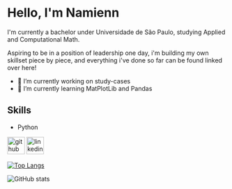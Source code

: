 # Hello, I'm Namienn
I'm currently a bachelor under Universidade de São Paulo, studying Applied and Computational Math.

Aspiring to be in a position of leadership one day, i'm building my own skillset piece by piece, and everything i've done so far can be found linked over here!

- 🔭 I’m currently working on study-cases 
- 🌱 I’m currently learning MatPlotLib and Pandas 

## Skills

- Python

[<img src='https://cdn.jsdelivr.net/npm/simple-icons@3.0.1/icons/github.svg' alt='github' height='40'>](https://github.com/Thomfradeh)  [<img src='https://cdn.jsdelivr.net/npm/simple-icons@3.0.1/icons/linkedin.svg' alt='linkedin' height='40'>](https://www.linkedin.com/in/thomas-machado-frade-355104214/)  

[![Top Langs](https://github-readme-stats.vercel.app/api/top-langs/?username=Thomfradeh)](https://github.com/anuraghazra/github-readme-stats)

![GitHub stats](https://github-readme-stats.vercel.app/api?username=Thomfradeh&show_icons=true)  
